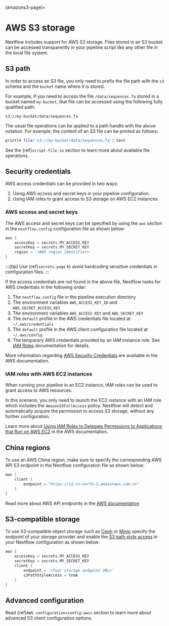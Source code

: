 (amazons3-page)=

# AWS S3 storage

Nextflow includes support for AWS S3 storage. Files stored in an S3 bucket can be accessed transparently in your pipeline script like any other file in the local file system.

## S3 path

In order to access an S3 file, you only need to prefix the file path with the `s3` schema and the `bucket` name where it is stored.

For example, if you need to access the file `/data/sequences.fa` stored in a bucket named `my-bucket`, that file can be accessed using the following fully qualified path:

```
s3://my-bucket/data/sequences.fa
```

The usual file operations can be applied to a path handle with the above notation. For example, the content of an S3 file can be printed as follows:

```groovy
println file('s3://my-bucket/data/sequences.fa').text
```

See the {ref}`script-file-io` section to learn more about available file operations.

## Security credentials

AWS access credentials can be provided in two ways:

1. Using AWS access and secret keys in your pipeline configuration.
2. Using IAM roles to grant access to S3 storage on AWS EC2 instances.

### AWS access and secret keys

The AWS access and secret keys can be specified by using the `aws` section in the `nextflow.config` configuration file as shown below:

```groovy
aws {
    accessKey = secrets.MY_ACCESS_KEY
    secretKey = secrets.MY_SECRET_KEY
    region = '<AWS region identifier>'
}
```

:::{tip}
Use {ref}`secrets-page` to avoid hardcoding sensitive credentials in configuration files.
:::

If the access credentials are not found in the above file, Nextflow looks for AWS credentials in the following order:

1. The `nextflow.config` file in the pipeline execution directory
2. The environment variables `AWS_ACCESS_KEY_ID` and `AWS_SECRET_ACCESS_KEY`
3. The environment variables `AWS_ACCESS_KEY` and `AWS_SECRET_KEY`
4. The `default` profile in the AWS credentials file located at `~/.aws/credentials`
5. The `default` profile in the AWS client configuration file located at `~/.aws/config`
6. The temporary AWS credentials provided by an IAM instance role. See [IAM Roles](http://docs.aws.amazon.com/AWSEC2/latest/UserGuide/iam-roles-for-amazon-ec2.html) documentation for details.

More information regarding [AWS Security Credentials](http://docs.aws.amazon.com/general/latest/gr/aws-security-credentials.html) are available in the AWS documentation.

### IAM roles with AWS EC2 instances

When running your pipeline in an EC2 instance, IAM roles can be used to grant access to AWS resources.

In this scenario, you only need to launch the EC2 instance with an IAM role which includes the `AmazonS3FullAccess` policy. Nextflow will detect and automatically acquire the permission to access S3 storage, without any further configuration.

Learn more about [Using IAM Roles to Delegate Permissions to Applications that Run on AWS EC2](http://docs.aws.amazon.com/IAM/latest/UserGuide/roles-usingrole-ec2instance.html) in the AWS documentation.

## China regions

To use an AWS China region, make sure to specify the corresponding AWS API S3 endpoint in the Nextflow configuration file as shown below:

```groovy
aws {
    client {
        endpoint = "https://s3.cn-north-1.amazonaws.com.cn"
    }
}
```

Read more about AWS API endpoints in the [AWS documentation](https://docs.aws.amazon.com/general/latest/gr/s3.html)

## S3-compatible storage

To use S3-compatible object storage such as [Ceph](https://ceph.io) or [Minio](https://min.io) specify the endpoint of
your storage provider and enable the [S3 path style access](https://docs.aws.amazon.com/AmazonS3/latest/userguide/VirtualHosting.html#path-style-access)
in your Nextflow configuration as shown below:


```groovy
aws {
    accessKey = secrets.MY_ACCESS_KEY
    secretKey = secrets.MY_SECRET_KEY
    client {
        endpoint = '<Your storage endpoint URL>'
        s3PathStyleAccess = true
    }
}
```

## Advanced configuration

Read {ref}`AWS configuration<config-aws>` section to learn more about advanced S3 client configuration options.
